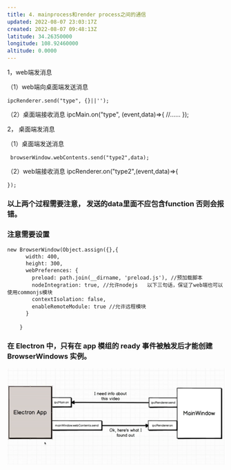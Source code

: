 ```yaml
---
title: 4. mainprocess和render process之间的通信
updated: 2022-08-07 23:03:17Z
created: 2022-08-07 09:48:13Z
latitude: 34.26350000
longitude: 108.92460000
altitude: 0.0000
---
```



1，web端发消息

（1）web端向桌面端发送消息

	ipcRenderer.send("type", {}||'');
	
（2）桌面端接收消息
	ipcMain.on("type", (event,data)=>{
		//......
	});


2， 桌面端发消息

（1）桌面端发送消息

     browserWindow.webContents.send("type2",data);

（2）web端接收消息
	ipcRenderer.on("type2",(event,data)=>{
	
	});

### 以上两个过程需要注意， 发送的data里面不应包含function 否则会报错。
### 注意需要设置
```
new BrowserWindow(Object.assign({},{
      width: 400,
      height: 300,
      webPreferences: {
        preload: path.join(__dirname, 'preload.js'), //预加载脚本
        nodeIntegration: true, //允许nodejs   以下三句话，保证了web端也可以使用commonjs模块
        contextIsolation: false,
        enableRemoteModule: true //允许远程模块
      }

    }

```
### 在 Electron 中，只有在 app 模组的 ready 事件被触发后才能创建 BrowserWindows 实例。


![d1dbbfba546ea3c095025214299422b2.png](../_resources/d1dbbfba546ea3c095025214299422b2.png)



